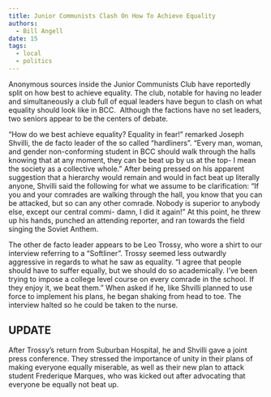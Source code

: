 ```yaml
---
title: Junior Communists Clash On How To Achieve Equality
authors:
  - Bill Angell
date: 15
tags:
  - local
  - politics
---
```


Anonymous sources inside the Junior Communists Club have reportedly split on how best to achieve equality. The club, notable for having no leader and simultaneously a club full of equal leaders have begun to clash on what equality should look like in BCC.  Although the factions have no set leaders, two seniors appear to be the centers of debate. 

“How do we best achieve equality? Equality in fear!” remarked Joseph Shvilli, the de facto leader of the so called “hardliners”. “Every man, woman, and gender non-conforming student in BCC should walk through the halls knowing that at any moment, they can be beat up by us at the top- I mean the society as a collective whole.” After being pressed on his apparent suggestion that a hierarchy would remain and would in fact beat up literally anyone, Shvilli said the following for what we assume to be clarification: “If you and your comrades are walking through the hall, you know that you can be attacked, but so can any other comrade. Nobody is superior to anybody else, except our central commi- damn, I did it again!” At this point, he threw up his hands, punched an attending reporter, and ran towards the field singing the Soviet Anthem. 

The other de facto leader appears to be Leo Trossy, who wore a shirt to our interview referring to a “Softliner”. Trossy seemed less outwardly aggressive in regards to what he saw as equality. “I agree that people should have to suffer equally, but we should do so academically. I’ve been trying to impose a college level course on every comrade in the school. If they enjoy it, we beat them.” When asked if he, like Shvilli planned to use force to implement his plans, he began shaking from head to toe. The interview halted so he could be taken to the nurse. 

## UPDATE 

After Trossy’s return from Suburban Hospital, he and Shvilli gave a joint press conference. They stressed the importance of unity in their plans of making everyone equally miserable, as well as their new plan to attack student Frederique Marques, who was kicked out after advocating that everyone be equally not beat up.
